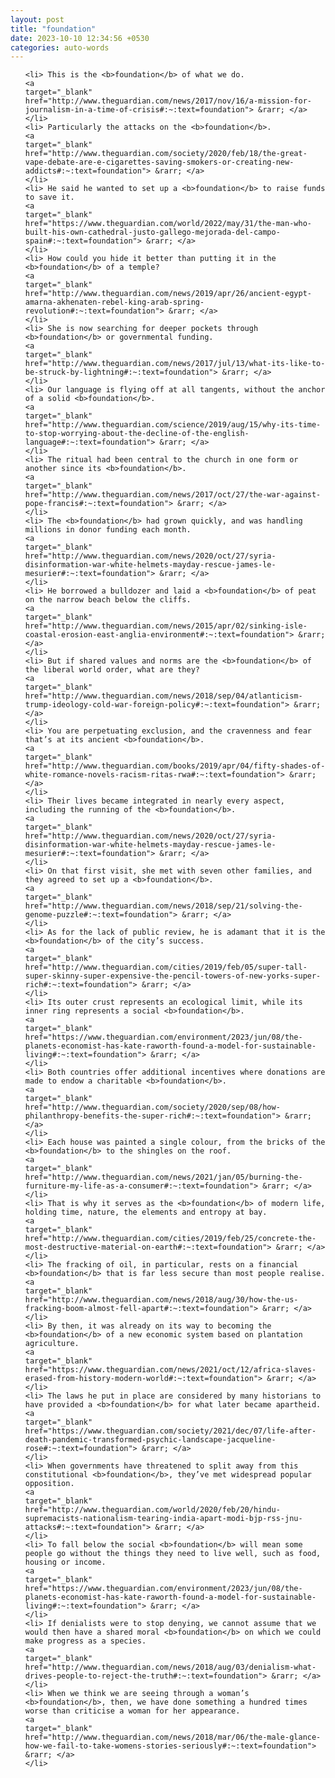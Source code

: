 ```yaml
---
layout: post
title: "foundation"
date: 2023-10-10 12:34:56 +0530
categories: auto-words
---
```

<ol>

    <li> This is the <b>foundation</b> of what we do.
    <a 
    target="_blank" 
    href="http://www.theguardian.com/news/2017/nov/16/a-mission-for-journalism-in-a-time-of-crisis#:~:text=foundation"> &rarr; </a>
    </li>
    <li> Particularly the attacks on the <b>foundation</b>.
    <a 
    target="_blank" 
    href="http://www.theguardian.com/society/2020/feb/18/the-great-vape-debate-are-e-cigarettes-saving-smokers-or-creating-new-addicts#:~:text=foundation"> &rarr; </a>
    </li>
    <li> He said he wanted to set up a <b>foundation</b> to raise funds to save it.
    <a 
    target="_blank" 
    href="https://www.theguardian.com/world/2022/may/31/the-man-who-built-his-own-cathedral-justo-gallego-mejorada-del-campo-spain#:~:text=foundation"> &rarr; </a>
    </li>
    <li> How could you hide it better than putting it in the <b>foundation</b> of a temple?
    <a 
    target="_blank" 
    href="http://www.theguardian.com/news/2019/apr/26/ancient-egypt-amarna-akhenaten-rebel-king-arab-spring-revolution#:~:text=foundation"> &rarr; </a>
    </li>
    <li> She is now searching for deeper pockets through <b>foundation</b> or governmental funding.
    <a 
    target="_blank" 
    href="http://www.theguardian.com/news/2017/jul/13/what-its-like-to-be-struck-by-lightning#:~:text=foundation"> &rarr; </a>
    </li>
    <li> Our language is flying off at all tangents, without the anchor of a solid <b>foundation</b>.
    <a 
    target="_blank" 
    href="http://www.theguardian.com/science/2019/aug/15/why-its-time-to-stop-worrying-about-the-decline-of-the-english-language#:~:text=foundation"> &rarr; </a>
    </li>
    <li> The ritual had been central to the church in one form or another since its <b>foundation</b>.
    <a 
    target="_blank" 
    href="http://www.theguardian.com/news/2017/oct/27/the-war-against-pope-francis#:~:text=foundation"> &rarr; </a>
    </li>
    <li> The <b>foundation</b> had grown quickly, and was handling millions in donor funding each month.
    <a 
    target="_blank" 
    href="http://www.theguardian.com/news/2020/oct/27/syria-disinformation-war-white-helmets-mayday-rescue-james-le-mesurier#:~:text=foundation"> &rarr; </a>
    </li>
    <li> He borrowed a bulldozer and laid a <b>foundation</b> of peat on the narrow beach below the cliffs.
    <a 
    target="_blank" 
    href="http://www.theguardian.com/news/2015/apr/02/sinking-isle-coastal-erosion-east-anglia-environment#:~:text=foundation"> &rarr; </a>
    </li>
    <li> But if shared values and norms are the <b>foundation</b> of the liberal world order, what are they?
    <a 
    target="_blank" 
    href="http://www.theguardian.com/news/2018/sep/04/atlanticism-trump-ideology-cold-war-foreign-policy#:~:text=foundation"> &rarr; </a>
    </li>
    <li> You are perpetuating exclusion, and the cravenness and fear that’s at its ancient <b>foundation</b>.
    <a 
    target="_blank" 
    href="http://www.theguardian.com/books/2019/apr/04/fifty-shades-of-white-romance-novels-racism-ritas-rwa#:~:text=foundation"> &rarr; </a>
    </li>
    <li> Their lives became integrated in nearly every aspect, including the running of the <b>foundation</b>.
    <a 
    target="_blank" 
    href="http://www.theguardian.com/news/2020/oct/27/syria-disinformation-war-white-helmets-mayday-rescue-james-le-mesurier#:~:text=foundation"> &rarr; </a>
    </li>
    <li> On that first visit, she met with seven other families, and they agreed to set up a <b>foundation</b>.
    <a 
    target="_blank" 
    href="http://www.theguardian.com/news/2018/sep/21/solving-the-genome-puzzle#:~:text=foundation"> &rarr; </a>
    </li>
    <li> As for the lack of public review, he is adamant that it is the <b>foundation</b> of the city’s success.
    <a 
    target="_blank" 
    href="http://www.theguardian.com/cities/2019/feb/05/super-tall-super-skinny-super-expensive-the-pencil-towers-of-new-yorks-super-rich#:~:text=foundation"> &rarr; </a>
    </li>
    <li> Its outer crust represents an ecological limit, while its inner ring represents a social <b>foundation</b>.
    <a 
    target="_blank" 
    href="https://www.theguardian.com/environment/2023/jun/08/the-planets-economist-has-kate-raworth-found-a-model-for-sustainable-living#:~:text=foundation"> &rarr; </a>
    </li>
    <li> Both countries offer additional incentives where donations are made to endow a charitable <b>foundation</b>.
    <a 
    target="_blank" 
    href="http://www.theguardian.com/society/2020/sep/08/how-philanthropy-benefits-the-super-rich#:~:text=foundation"> &rarr; </a>
    </li>
    <li> Each house was painted a single colour, from the bricks of the <b>foundation</b> to the shingles on the roof.
    <a 
    target="_blank" 
    href="http://www.theguardian.com/news/2021/jan/05/burning-the-furniture-my-life-as-a-consumer#:~:text=foundation"> &rarr; </a>
    </li>
    <li> That is why it serves as the <b>foundation</b> of modern life, holding time, nature, the elements and entropy at bay.
    <a 
    target="_blank" 
    href="http://www.theguardian.com/cities/2019/feb/25/concrete-the-most-destructive-material-on-earth#:~:text=foundation"> &rarr; </a>
    </li>
    <li> The fracking of oil, in particular, rests on a financial <b>foundation</b> that is far less secure than most people realise.
    <a 
    target="_blank" 
    href="http://www.theguardian.com/news/2018/aug/30/how-the-us-fracking-boom-almost-fell-apart#:~:text=foundation"> &rarr; </a>
    </li>
    <li> By then, it was already on its way to becoming the <b>foundation</b> of a new economic system based on plantation agriculture.
    <a 
    target="_blank" 
    href="https://www.theguardian.com/news/2021/oct/12/africa-slaves-erased-from-history-modern-world#:~:text=foundation"> &rarr; </a>
    </li>
    <li> The laws he put in place are considered by many historians to have provided a <b>foundation</b> for what later became apartheid.
    <a 
    target="_blank" 
    href="https://www.theguardian.com/society/2021/dec/07/life-after-death-pandemic-transformed-psychic-landscape-jacqueline-rose#:~:text=foundation"> &rarr; </a>
    </li>
    <li> When governments have threatened to split away from this constitutional <b>foundation</b>, they’ve met widespread popular opposition.
    <a 
    target="_blank" 
    href="http://www.theguardian.com/world/2020/feb/20/hindu-supremacists-nationalism-tearing-india-apart-modi-bjp-rss-jnu-attacks#:~:text=foundation"> &rarr; </a>
    </li>
    <li> To fall below the social <b>foundation</b> will mean some people go without the things they need to live well, such as food, housing or income.
    <a 
    target="_blank" 
    href="https://www.theguardian.com/environment/2023/jun/08/the-planets-economist-has-kate-raworth-found-a-model-for-sustainable-living#:~:text=foundation"> &rarr; </a>
    </li>
    <li> If denialists were to stop denying, we cannot assume that we would then have a shared moral <b>foundation</b> on which we could make progress as a species.
    <a 
    target="_blank" 
    href="http://www.theguardian.com/news/2018/aug/03/denialism-what-drives-people-to-reject-the-truth#:~:text=foundation"> &rarr; </a>
    </li>
    <li> When we think we are seeing through a woman’s <b>foundation</b>, then, we have done something a hundred times worse than criticise a woman for her appearance.
    <a 
    target="_blank" 
    href="http://www.theguardian.com/news/2018/mar/06/the-male-glance-how-we-fail-to-take-womens-stories-seriously#:~:text=foundation"> &rarr; </a>
    </li>
